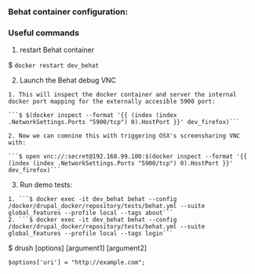 ### Behat container configuration:



### Useful commands
  1. restart Behat container

   $ ```docker restart dev_behat```

  2. Launch the Behat debug VNC

    1. This will inspect the docker container and server the internal docker port mapping for the externally accesible 5900 port:

    ```$ $(docker inspect --format '{{ (index (index .NetworkSettings.Ports "5900/tcp") 0).HostPort }}' dev_firefox)```

    2. Now we can comnine this with triggering OSX's screensharing VNC with:

    ```$ open vnc://:secret@192.168.99.100:$(docker inspect --format '{{ (index (index .NetworkSettings.Ports "5900/tcp") 0).HostPort }}' dev_firefox)```

  3. Run demo tests:

    1. ```$ docker exec -it dev_behat behat --config /docker/drupal_docker/repository/tests/behat.yml --suite global_features --profile local --tags about```
    2. ```$ docker exec -it dev_behat behat --config /docker/drupal_docker/repository/tests/behat.yml --suite global_features --profile local --tags login```


$ drush [options] <command> [argument1] [argument2]

```
$options['uri'] = "http://example.com";
```
